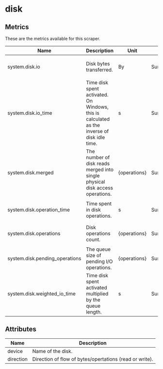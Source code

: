 [comment]: <> (Code generated by mdatagen. DO NOT EDIT.)

# disk

## Metrics

These are the metrics available for this scraper.

| Name | Description | Unit | Type | Attributes |
| ---- | ----------- | ---- | ---- | ---------- |
| system.disk.io | Disk bytes transferred. | By | Sum(Int) | <ul> <li>device</li> <li>direction</li> </ul> |
| system.disk.io_time | Time disk spent activated. On Windows, this is calculated as the inverse of disk idle time. | s | Sum(Double) | <ul> <li>device</li> </ul> |
| system.disk.merged | The number of disk reads merged into single physical disk access operations. | {operations} | Sum(Int) | <ul> <li>device</li> <li>direction</li> </ul> |
| system.disk.operation_time | Time spent in disk operations. | s | Sum(Double) | <ul> <li>device</li> <li>direction</li> </ul> |
| system.disk.operations | Disk operations count. | {operations} | Sum(Int) | <ul> <li>device</li> <li>direction</li> </ul> |
| system.disk.pending_operations | The queue size of pending I/O operations. | {operations} | Sum(Int) | <ul> <li>device</li> </ul> |
| system.disk.weighted_io_time | Time disk spent activated multiplied by the queue length. | s | Sum(Double) | <ul> <li>device</li> </ul> |

## Attributes

| Name | Description |
| ---- | ----------- |
| device | Name of the disk. |
| direction | Direction of flow of bytes/opertations (read or write). |
